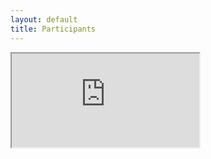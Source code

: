 ```yaml
---
layout: default
title: Participants
---
```

<div class="embed-responsive embed-responsive-1by1">
  <iframe class="embed-responsive-item" src="https://flatiron-meeting.herokuapp.com/" allowfullscreen></iframe>
</div>
